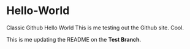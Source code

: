 # Hello-World
Classic Github Hello World
This is me testing out the Github site. Cool.

This is me updating the README on the **Test Branch**. 
